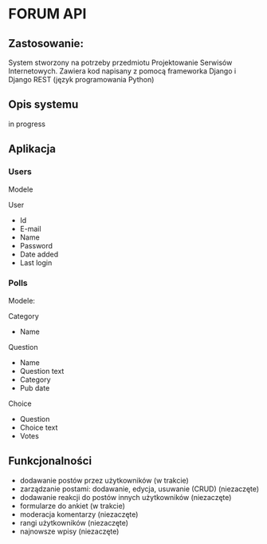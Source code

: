 # FORUM API

## Zastosowanie:
System stworzony na potrzeby przedmiotu Projektowanie Serwisów Internetowych.
Zawiera kod napisany z pomocą frameworka Django i Django REST (język programowania Python)

## Opis systemu

in progress

## Aplikacja

### Users

Modele

User
- Id
- E-mail
- Name
- Password
- Date added
- Last login


### Polls

Modele:

Category
- Name

Question
- Name
- Question text
- Category
- Pub date

Choice
- Question
- Choice text
- Votes


## Funkcjonalności
- dodawanie postów przez użytkowników (w trakcie)
- zarządzanie postami: dodawanie, edycja, usuwanie (CRUD) (niezaczęte)
- dodawanie reakcji do postów innych użytkowników (niezaczęte)
- formularze do ankiet (w trakcie)
- moderacja komentarzy (niezaczęte)
- rangi użytkowników (niezaczęte)
- najnowsze wpisy (niezaczęte)
